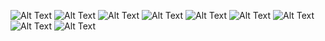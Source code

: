 ![Alt Text](https://github.com/hilyyu12/Android_SMK-Coding_1-5/blob/master/SMK%20Coding%20(1).png)
![Alt Text](https://github.com/hilyyu12/Android_SMK-Coding_1-5/blob/master/SMK%20Coding%20(2).png)
![Alt Text](https://github.com/hilyyu12/Android_SMK-Coding_1-5/blob/master/SMK%20Coding%20(3).png)
![Alt Text](https://github.com/hilyyu12/Android_SMK-Coding_1-5/blob/master/SMK%20Coding%20(4).png)
![Alt Text](https://github.com/hilyyu12/Android_SMK-Coding_1-5/blob/master/SMK%20Coding%20(5).png)
![Alt Text](https://github.com/hilyyu12/Android_SMK-Coding_1-5/blob/master/SMK%20Coding%20(6).png)
![Alt Text](https://github.com/hilyyu12/Android_SMK-Coding_1-5/blob/master/SMK%20Coding%20(7).png)
![Alt Text](https://github.com/hilyyu12/Android_SMK-Coding_1-5/blob/master/SMK%20Coding%20(8).png)
![Alt Text](https://github.com/hilyyu12/Android_SMK-Coding_1-5/blob/master/SMK%20Coding%20(9).png)
